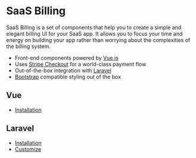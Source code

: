 # SaaS Billing

SaaS Billing is a set of components that help you to create a simple and elegant billing UI for your SaaS app. It allows you to focus your time and energy on building your app rather than worrying about the complexities of the billing system.

* Front-end components powered by [Vue.js](https://vuejs.org/)
* Uses [Stripe Checkout](https://stripe.com/checkout) for a world-class payment flow
* Out-of-the-box integration with [Laravel](https://laravel.com/)
* [Bootstrap](http://getbootstrap.com/) compatible styling out of the box

## Vue

* [Installation](vue/installation.md)

## Laravel

* [Installation](laravel/installation.md)
* [Customize](laravel/customize.md)